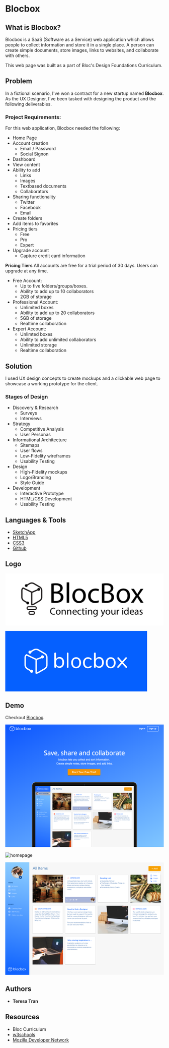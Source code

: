 # Blocbox

## What is Blocbox?

Blocbox is a SaaS (Software as a Service) web application which allows people to collect information and store it in a single place. A person can create simple documents, store images, links to websites, and collaborate with others.

This web page was built as a part of Bloc's Design Foundations Curriculum. 


## Problem
In a fictional scenario, I've won a contract for a new startup named **Blocbox**. As the UX Designer, I've been tasked with designing the product and the following deliverables.

### Project Requirements:
For this web application, Blocbox needed the following:
* Home Page
* Account creation
  * Email / Password
  * Social Signon
* Dashboard
* View content
* Ability to add
  * Links
  * Images
  * Text­based documents
  * Collaborators
* Sharing functionality
  * Twitter
  * Facebook
  * Email
* Create folders
* Add items to favorites
* Pricing tiers
  * Free
  * Pro
  * Expert
* Upgrade account
  * Capture credit card information

**Pricing Tiers**
All accounts are free for a trial period of 30 days. Users can upgrade at any time.
* Free Account:
  * Up to five folders/groups/boxes.
  * Ability to add up to 10 collaborators
  * 2GB of storage
* Professional Account:
  * Unlimited boxes
  * Ability to add up to 20 collaborators
  * 5GB of storage
  * Real­time collaboration
* Expert Account:
  * Unlimted boxes
  * Ability to add unlimited collaborators
  * Unlimited storage
  * Real­time collaboration
	
## Solution
I used UX design concepts to create mockups and a clickable web page to showcase a working prototype for the client. 

### Stages of Design
* Discovery & Research
  * Surveys
  * Interviews
* Strategy
  * Competitive Analysis
  * User Personas
* Informational Architecture
  * Sitemaps
  * User flows
  * Low-Fidelity wireframes
  * Usability Testing
* Design
  * High-Fidelity mockups
  * Logo/Branding
  * Style Guide
* Development
  * Interactive Prototype
  * HTML/CSS Development
  * Usability Testing

## Languages & Tools
* [SketchApp](https://www.sketchapp.com/)
* [HTML5](https://developer.mozilla.org/en-US/docs/Web/Guide/HTML/HTML5)
* [CSS3](https://developer.mozilla.org/en-US/docs/Web/CSS/CSS3)
* [Github](https://github.com/)

## Logo
![logo_inprogress](https://github.com/tranteresa/blocbox/blob/gh-pages/logo_inprogress.png)

![final_logo](https://github.com/tranteresa/blocbox/blob/gh-pages/final_logo.png)


## Demo
Checkout [Blocbox](https://tranteresa.github.io/blocbox/).

![homepage](https://github.com/tranteresa/blocbox/blob/gh-pages/homepage.png)

![homepage](https://github.com/tranteresa/blocbox/blob/gh-pages/homepage.gif)

![collection_view](https://github.com/tranteresa/blocbox/blob/gh-pages/dashboard.png)


## Authors

* **Teresa Tran**


## Resources
* Bloc Curriculum
* [w3schools](https://www.w3schools.com/)
* [Mozilla Developer Network](https://developer.mozilla.org/en-US/)
 
